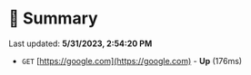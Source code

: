# 📖 Summary
Last updated: **5/31/2023, 2:54:20 PM**

- `GET` [https://google.com](https://google.com) - **Up** (176ms)
